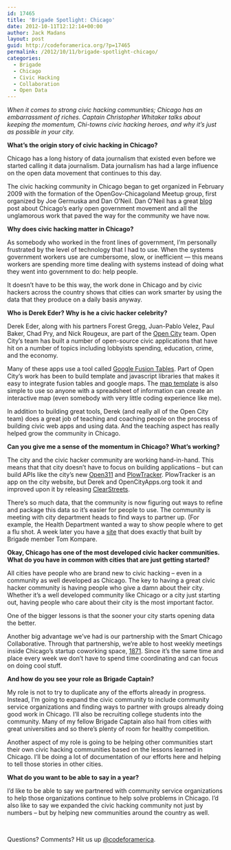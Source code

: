 ```yaml
---
id: 17465
title: 'Brigade Spotlight: Chicago'
date: 2012-10-11T12:12:14+00:00
author: Jack Madans
layout: post
guid: http://codeforamerica.org/?p=17465
permalink: /2012/10/11/brigade-spotlight-chicago/
categories:
  - Brigade
  - Chicago
  - Civic Hacking
  - Collaboration
  - Open Data
---
```

_When it comes to strong civic hacking communities; Chicago has an embarrassment of riches. Captain Christopher Whitaker talks about keeping the momentum, Chi-towns civic hacking heroes, and why it’s just as possible in your city._

**What’s the origin story of civic hacking in Chicago?**
  
Chicago has a long history of data journalism that existed even before we started calling it data journalism. Data journalism has had a large influence on the open data movement that continues to this day.

The civic hacking community in Chicago began to get organized in February 2009 with the formation of the OpenGov-Chicagoland Meetup group, first organized by Joe Germuska and Dan O’Neil. Dan O’Neil has a great [blog](http://www.derivativeworks.com/2011/09/incomplete-take-on-the-history-of-open-data-in-chicago.html) post about Chicago’s early open government movement and all the unglamorous work that paved the way for the community we have now.

**Why does civic hacking matter in Chicago?**
  
As somebody who worked in the front lines of government, I’m personally frustrated by the level of technology that I had to use. When the systems government workers use are cumbersome, slow, or inefficient &#8212; this means workers are spending more time dealing with systems instead of doing what they went into government to do: help people.

It doesn’t have to be this way, the work done in Chicago and by civic hackers across the country shows that cities can work smarter by using the data that they produce on a daily basis anyway.

**Who is Derek Eder? Why is he a civic hacker celebrity?**
  
Derek Eder, along with his partners Forest Gregg, Juan-Pablo Velez, Paul Baker, Chad Pry, and Nick Rougeux, are part of the [Open City](http://www.opencityapps.org) team. Open City’s team has built a number of open-source civic applications that have hit on a number of topics including lobbyists spending, education, crime, and the economy.

Many of these apps use a tool called [Google Fusion Tables](http://www.google.com/fusiontables/Home/). Part of Open City’s work has been to build template and javascript libraries that makes it easy to integrate fusion tables and google maps. The [map template](http://derekeder.com/searchable_map_template/) is also simple to use so anyone with a spreadsheet of information can create an interactive map (even somebody with very little coding experience like me).

In addition to building great tools, Derek (and really all of the Open City team) does a great job of teaching and coaching people on the process of building civic web apps and using data. And the teaching aspect has really helped grow the community in Chicago.

**Can you give me a sense of the momentum in Chicago? What’s working?**
  
The city and the civic hacker community are working hand-in-hand. This means that that city doesn’t have to focus on building applications &#8211; but can build APIs like the city’s new [Open311](http://dev.cityofchicago.org/) and [PlowTracker](http://www.cityofchicago.org/city/en/depts/mayor/iframe/plow_tracker.html). PlowTracker is an app on the city website, but Derek and OpenCityApps.org took it and improved upon it by releasing [ClearStreets](http://clearstreets.org).

There’s so much data, that the community is now figuring out ways to refine and package this data so it’s easier for people to use. The community is meeting with city department heads to find ways to partner up. (For example, the Health Department wanted a way to show people where to get a flu shot. A week later you have a [site](http://flushots.311services.org/) that does exactly that built by Brigade member Tom Kompare.

**Okay, Chicago has one of the most developed civic hacker communities. What do you have in common with cities that are just getting started?** 
  
All cities have people who are brand new to civic hacking &#8211; even in a community as well developed as Chicago. The key to having a great civic hacker community is having people who give a damn about their city. Whether it’s a well developed community like Chicago or a city just starting out, having people who care about their city is the most important factor.

One of the bigger lessons is that the sooner your city starts opening data the better.

Another big advantage we’ve had is our partnership with the Smart Chicago Collaborative. Through that partnership, we’re able to host weekly meetings inside Chicago’s startup coworking space, [1871](http://www.1871.com/). Since it’s the same time and place every week we don’t have to spend time coordinating and can focus on doing cool stuff.

**And how do you see your role as Brigade Captain?**

My role is not to try to duplicate any of the efforts already in progress. Instead, I’m going to expand the civic community to include community service organizations and finding ways to partner with groups already doing good work in Chicago. I’ll also be recruiting college students into the community. Many of my fellow Brigade Captain also hail from cities with great universities and so there’s plenty of room for healthy competition.

Another aspect of my role is going to be helping other communities start their own civic hacking communities based on the lessons learned in Chicago. I’ll be doing a lot of documentation of our efforts here and helping to tell those stories in other cities.

**What do you want to be able to say in a year?**

I’d like to be able to say we partnered with community service organizations to help those organizations continue to help solve problems in Chicago. I’d also like to say we expanded the civic hacking community not just by numbers &#8211; but by helping new communities around the country as well.

&nbsp;

Questions? Comments? Hit us up <a href="http://twitter.com/codeforamerica" target="_blank">@codeforamerica</a>.